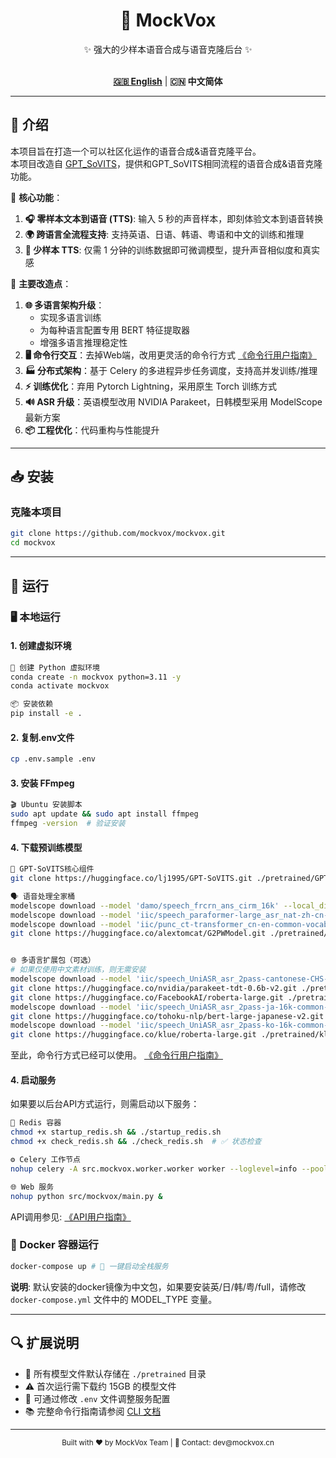 <div align="center">

<h1>🎤 MockVox</h1>

✨ 强大的少样本语音合成与语音克隆后台 ✨<br><br>

[**🇬🇧 English**](../../README.md) | **🇨🇳 中文简体**

</div>

---

## 🚀 介绍

本项目旨在打造一个可以社区化运作的语音合成&语音克隆平台。  
本项目改造自 [GPT_SoVITS](https://github.com/RVC-Boss/GPT-SoVITS)，提供和GPT_SoVITS相同流程的语音合成&语音克隆功能。  

🌟 **核心功能**：

1. **🎧 零样本文本到语音 (TTS)**: 输入 5 秒的声音样本，即刻体验文本到语音转换
2. **🌍 跨语言全流程支持**: 支持英语、日语、韩语、粤语和中文的训练和推理
3. **🧠 少样本 TTS**: 仅需 1 分钟的训练数据即可微调模型，提升声音相似度和真实感

🔧 **主要改造点**：

1. **🌐 多语言架构升级**：
    * 实现​​多语言训练​​
    * 为每种语言配置专用 BERT 特征提取器
    * 增强多语言推理稳定性
2. **🖥️ 命令行交互**：去掉Web端，改用更灵活的命令行方式 [《命令行用户指南》](./cli.md)
3. **🏭 分布式架构**：基于 Celery 的多进程异步任务调度，支持高并发训练/推理
4. **⚡ 训练优化**：弃用 Pytorch Lightning，采用原生 Torch 训练方式
5. **🔊 ASR 升级**：英语模型改用 NVIDIA Parakeet，日韩模型采用 ModelScope 最新方案
6. **📦 工程优化**：代码重构与性能提升

---

## 📥 安装

### 克隆本项目

```bash
git clone https://github.com/mockvox/mockvox.git
cd mockvox
```

---

## 🚀 运行

### 🖥️ 本地运行

#### 1. 创建虚拟环境

```bash
🐍 创建 Python 虚拟环境
conda create -n mockvox python=3.11 -y
conda activate mockvox

📦 安装依赖
pip install -e . 
```

#### 2. 复制.env文件

```bash
cp .env.sample .env
```

#### 3. 安装 FFmpeg

```bash
🎬 Ubuntu 安装脚本
sudo apt update && sudo apt install ffmpeg
ffmpeg -version  # 验证安装
```

#### 4. 下载预训练模型

```bash
🔧 GPT-SoVITS核心组件
git clone https://huggingface.co/lj1995/GPT-SoVITS.git ./pretrained/GPT-SoVITS

🗣️ 语音处理全家桶
modelscope download --model 'damo/speech_frcrn_ans_cirm_16k' --local_dir './pretrained/damo/speech_frcrn_ans_cirm_16k' #降噪
modelscope download --model 'iic/speech_paraformer-large_asr_nat-zh-cn-16k-common-vocab8404-pytorch' --local_dir './pretrained/iic/speech_paraformer-large_asr_nat-zh-cn-16k-common-vocab8404-pytorch' #普通话ASR
modelscope download --model 'iic/punc_ct-transformer_cn-en-common-vocab471067-large' --local_dir './pretrained/iic/punc_ct-transformer_cn-en-common-vocab471067-large' #标点恢复
git clone https://huggingface.co/alextomcat/G2PWModel.git ./pretrained/G2PWModel #词转音素


🌐 多语言扩展包（可选）
# 如果仅使用中文素材训练，则无需安装
modelscope download --model 'iic/speech_UniASR_asr_2pass-cantonese-CHS-16k-common-vocab1468-tensorflow1-online' --local_dir './pretrained/iic/speech_UniASR_asr_2pass-cantonese-CHS-16k-common-vocab1468-tensorflow1-online' #粤语ASR
git clone https://huggingface.co/nvidia/parakeet-tdt-0.6b-v2.git ./pretrained/nvidia/parakeet-tdt-0.6b-v2 #英语ASR
git clone https://huggingface.co/FacebookAI/roberta-large.git ./pretrained/FacebookAI/roberta-large #英语BERT
modelscope download --model 'iic/speech_UniASR_asr_2pass-ja-16k-common-vocab93-tensorflow1-offline'  --local_dir './pretrained/iic/speech_UniASR_asr_2pass-ja-16k-common-vocab93-tensorflow1-offline' #日语ASR
git clone https://huggingface.co/tohoku-nlp/bert-large-japanese-v2.git ./pretrained/tohoku-nlp/bert-large-japanese-v2 #日语BERT
modelscope download --model 'iic/speech_UniASR_asr_2pass-ko-16k-common-vocab6400-tensorflow1-online' --local_dir './pretrained/iic/speech_UniASR_asr_2pass-ko-16k-common-vocab6400-tensorflow1-online' #韩语ASR
git clone https://huggingface.co/klue/roberta-large.git ./pretrained/klue/roberta-large #韩语BERT
```

至此，命令行方式已经可以使用。 [《命令行用户指南》](./cli.md)

#### 4. 启动服务

如果要以后台API方式运行，则需启动以下服务：

```bash
🐳 Redis 容器
chmod +x startup_redis.sh && ./startup_redis.sh
chmod +x check_redis.sh && ./check_redis.sh  # ✅ 状态检查

⚙️ Celery 工作节点
nohup celery -A src.mockvox.worker.worker worker --loglevel=info --pool=prefork --concurrency=1 &

🌐 Web 服务
nohup python src/mockvox/main.py &
```

API调用参见: [《API用户指南》](./api.md)

### 🐳 Docker 容器运行

```bash
docker-compose up # 🚢 一键启动全栈服务
```

**说明**: 默认安装的docker镜像为中文包，如果要安装英/日/韩/粤/full，请修改 `docker-compose.yml` 文件中的 MODEL_TYPE 变量。

---

## 🔍 扩展说明

- 📁 所有模型文件默认存储在 `./pretrained` 目录
- ⚠️ 首次运行需下载约 15GB 的模型文件
- 🔄 可通过修改 `.env` 文件调整服务配置
- 📚 完整命令行指南请参阅 [CLI 文档](./cli.md)

---

<div align="center">
  <sub>Built with ❤️ by MockVox Team | 📧 Contact: dev@mockvox.cn</sub>
</div>